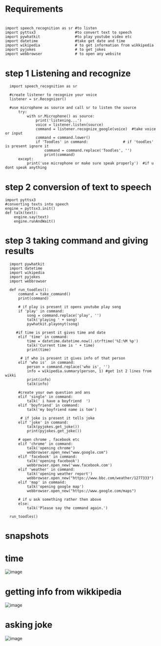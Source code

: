 # Requirements

  # 
    import speech_recognition as sr #to listen 
    import pyttsx3                  #to convert text to speech  
    import pywhatkit                #to play youtube video etc
    import datetime                 #take get date and time
    import wikipedia                # to get information from wikkipedia 
    import pyjokes                  # to get jokes 
    import webbrowser               # to open any website

# step 1 Listening and recognize

      import speech_recognition as sr

      #create listener to recognize your voice 
      listener = sr.Recognizer()          

      #use microphone as source and call sr to listen the source 
          try:
              with sr.Microphone() as source:                               
                  print('listening...')
                  voice = listener.listen(source)
                  command = listener.recognize_google(voice)  #take voice or input
                  command = command.lower()
                  if 'Toodles' in command:                # if 'toodles' is present ignore it 
                      command = command.replace('Toodles', '')
                      print(command)
          except:
              print('use microphone or make sure speak properly')  #if u dont speak anything  

# step 2 conversion of text to speech

    import pyttsx3
    #converting texts into speech 
    engine = pyttsx3.init()
    def talk(text):
        engine.say(text)
        engine.runAndWait()      

# step 3 taking command and giving results

      import pywhatkit
      import datetime
      import wikipedia
      import pyjokes
      import webbrowser

      def run_toodles():
          command = take_command()
          print(command) 

          # if play is present it opens youtube play song
          if 'play' in command:   
              song = command.replace('play', '')
              talk('playing ' + song)
              pywhatkit.playonyt(song)

         #if time is prsent it gives time and date
          elif 'time' in command:
              time = datetime.datetime.now().strftime('%I:%M %p')
              talk('Current time is ' + time)
              print(time)

           # if who is present it gives info of that person 
          elif 'who is'  in command:
              person = command.replace('who is', '')
              info = wikipedia.summary(person, 1) #get 1st 2 lines from wikki
              print(info)
              talk(info)

          #create your own question and ans
          elif 'single' in command:
              talk(' i have a boyfriend  ')
          elif 'boyfriend' in command:
              talk('my boyfriend name is tom')

           # if joke is present it tells joke 
          elif 'joke' in command:
              talk(pyjokes.get_joke())
              print(pyjokes.get_joke())

          # open chrome , facebook etc
          elif 'chrome' in command:
              talk('opening chrome')
              webbrowser.open_new("www.google.com")
          elif 'facebook' in command:
              talk('opening facebook')
              webbrowser.open_new('www.facebook.com')
          elif 'weather' in command:
              talk('opening weather report')
              webbrowser.open_new("https://www.bbc.com/weather/1277333")
          elif 'map' in command:
              talk('opening google map')
              webbrowser.open_new("https://www.google.com/maps")

          # if u ask something rather then above 
          else:
              talk('Please say the command again.')

      run_toodles()

# snapshots 

# time
![image](https://user-images.githubusercontent.com/105975325/201854304-6d86866b-569a-4890-b33a-a569b73b9572.png)


# getting info from wikkipedia 
![image](https://user-images.githubusercontent.com/105975325/201853512-2e6d06f3-9eff-47f6-8c3a-d7f2ecd4a53b.png)

# asking joke
![image](https://user-images.githubusercontent.com/105975325/201853571-0d1c128d-5301-4973-8009-ff9db2a30873.png)






